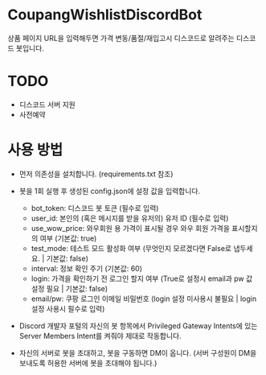 # CoupangWishlistDiscordBot
상품 페이지 URL을 입력해두면 가격 변동/품절/재입고시 디스코드로 알려주는 디스코드 봇입니다.

# TODO
* 디스코드 서버 지원
* 사전예약 

# 사용 방법
* 먼저 의존성을 설치합니다. (requirements.txt 참조)
* 봇을 1회 실행 후 생성된 config.json에 설정 값을 입력합니다.
  - bot_token: 디스코드 봇 토큰 (필수로 입력)
  - user_id: 본인의 (혹은 메시지를 받을 유저의) 유저 ID (필수로 입력)
  - use_wow_price: 와우회원 용 가격이 표시될 경우 와우 회원 가격을 표시할지의 여부 (기본값: true)
  - test_mode: 테스트 모드 활성화 여부 (무엇인지 모르겠다면 False로 냅두세요. | 기본값: false)
  - interval: 정보 확인 주기 (기본값: 60)
  - login: 가격을 확인하기 전 로그인 할지 여부 (True로 설정시 email과 pw 값 설정 필요 | 기본값: false)
  - email/pw: 쿠팡 로그인 이메일 비밀번호 (login 설정 미사용시 불필요 | login 설정 사용시 필수로 입력)
* Discord 개발자 포털의 자신의 봇 항목에서 Privileged Gateway Intents에 있는 Server Members Intent를 켜줘야 제대로 작동합니다.

* 자신의 서버로 봇을 초대하고, 봇을 구동하면 DM이 옵니다. (서버 구성원이 DM을 보내도록 허용한 서버에 봇을 초대해야 됩니다.)
